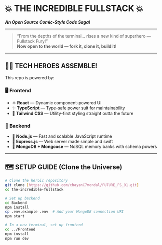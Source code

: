 # 💥 THE INCREDIBLE FULLSTACK 💥  
**_An Open Source Comic-Style Code Saga!_**

---

> “From the depths of the terminal... rises a new kind of superhero — Fullstack Fury!”  
> **Now open to the world — fork it, clone it, build it!**

---

## 🦸‍♂️ TECH HEROES ASSEMBLE!

This repo is powered by:

### 🖥️ Frontend
- ⚛️ **React** — Dynamic component-powered UI
- ✨ **TypeScript** — Type-safe power suit for maintainability
- 🎨 **Tailwind CSS** — Utility-first styling straight outta the future

### 🔧 Backend
- 🔌 **Node.js** — Fast and scalable JavaScript runtime
- 🚀 **Express.js** — Web server made simple and swift
- 🧠 **MongoDB + Mongoose** — NoSQL memory banks with schema powers

---

## 🗺️ SETUP GUIDE (Clone the Universe)

```bash
# Clone the heroic repository
git clone [https://github.com/chayanC7mondal/FUTURE_FS_01.git]
cd the-incredible-fullstack

# Set up backend
cd Backend
npm install
cp .env.example .env  # Add your MongoDB connection URI
npm start

# In a new terminal, set up frontend
cd ../Frontend
npm install
npm run dev
